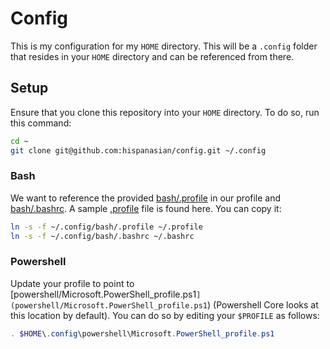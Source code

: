 # Config

This is my configuration for my `HOME` directory. This will be a `.config` folder that resides in your `HOME` directory and can be referenced from there.

## Setup

Ensure that you clone this repository into your `HOME` directory. To do so, run this command:

```bash
cd ~
git clone git@github.com:hispanasian/config.git ~/.config
```

### Bash

We want to reference the provided [bash/.profile](bash/.profile) in our profile and [bash/.bashrc](bash/.bashrc). A sample [.profile](.profile) file is found here. You can copy it:

```bash
ln -s -f ~/.config/bash/.profile ~/.profile
ln -s -f ~/.config/bash/.bashrc ~/.bashrc
```

### Powershell

Update your profile to point to [powershell/Microsoft.PowerShell_profile.ps1`](powershell/Microsoft.PowerShell_profile.ps1`) (Powershell Core looks at this location by default). You can do so by editing your `$PROFILE` as follows:

```powershell
. $HOME\.config\powershell\Microsoft.PowerShell_profile.ps1
```
